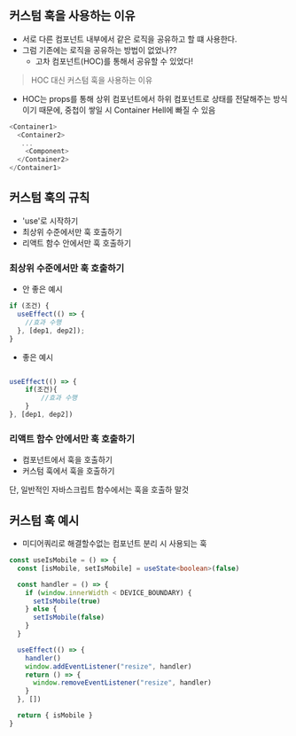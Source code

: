 ## 커스텀 훅을 사용하는 이유

- 서로 다른 컴포넌트 내부에서 같은 로직을 공유하고 할 떄 사용한다.
- 그럼 기존에는 로직을 공유하는 방법이 없었나??
  - 고차 컴포넌트(HOC)를 통해서 공유할 수 있었다!

> HOC 대신 커스텀 훅을 사용하는 이유

- HOC는 props를 통해 상위 컴포넌트에서 하위 컴포넌트로 상태를 전달해주는 방식이기 때문에, 중첩이 쌓일 시 Container Hell에 빠질 수 있음 

```js
<Container1>
  <Container2>
   ...
    <Component>
  </Container2>
</Container1>
```

## 커스텀 훅의 규칙

- 'use'로 시작하기
- 최상위 수준에서만 훅 호출하기
- 리액트 함수 안에서만 훅 호출하기

### 최상위 수준에서만 훅 호출하기

- 안 좋은 예시

```js
if (조건) {
  useEffect(() => {
    //효과 수행
  }, [dep1, dep2]);
}
```

- 좋은 예시

```js

useEffect(() => {
    if(조건){
        //효과 수행
    }
}, [dep1, dep2])
```

### 리액트 함수 안에서만 훅 호출하기

- 컴포넌트에서 훅을 호출하기
- 커스텀 훅에서 훅을 호출하기

단, 일반적인 자바스크립트 함수에서는 훅을 호출하 말것

## 커스텀 훅 예시

- 미디어쿼리로 해결할수없는 컴포넌트 분리 시 사용되는 훅

```ts
const useIsMobile = () => {
  const [isMobile, setIsMobile] = useState<boolean>(false)

  const handler = () => {
    if (window.innerWidth < DEVICE_BOUNDARY) {
      setIsMobile(true)
    } else {
      setIsMobile(false)
    }
  }

  useEffect(() => {
    handler()
    window.addEventListener("resize", handler)
    return () => {
      window.removeEventListener("resize", handler)
    }
  }, [])

  return { isMobile }
}

```